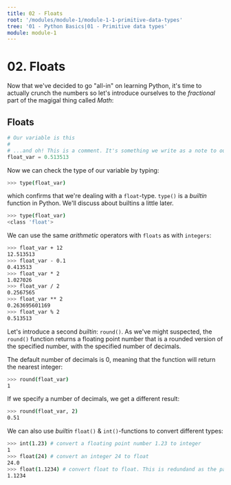 ```yaml
---
title: 02 - Floats
root: '/modules/module-1/module-1-1-primitive-data-types'
tree: '01 - Python Basics|01 - Primitive data types'
module: module-1
---
```


# 02. Floats

Now that we've decided to go "all-in" on learning Python, it's time to actually crunch the numbers so let's introduce ourselves to the _fractional_ part of the magigal thing called _Math_:

## Floats

```python
# Our variable is this
#
# ...and oh! This is a comment. It's something we write as a note to outself & to our successor as a guideline how to actually read our code...
float_var = 0.513513
```

Now we can check the type of our variable by typing:

```bash
>>> type(float_var)
```

which confirms that we're dealing with a `float`-type. `type()` is a _builtin_ function in Python. We'll discuss about builtins a little later.

```bash
>>> type(float_var)
<class 'float'>
```

We can use the same _arithmetic_ operators with `floats` as with `integers`:

```bash
>>> float_var + 12
12.513513
>>> float_var - 0.1
0.413513
>>> float_var * 2
1.027026
>>> float_var / 2
0.2567565
>>> float_var ** 2
0.263695601169
>>> float_var % 2
0.513513
```

Let's introduce a second _builtin_: `round()`. As we've might suspected, the `round()` function returns a floating point number that is a rounded version of the specified number, with the specified number of decimals.

The default number of decimals is 0, meaning that the function will return the nearest integer:

```bash
>>> round(float_var)
1
```

If we specify a number of decimals, we get a different result:

```bash
>>> round(float_var, 2)
0.51
```

We can also use _builtin_ `float()` & `int()`-functions to convert different types:

```bash
>>> int(1.23) # convert a floating point number 1.23 to integer
1
>>> float(24) # convert an integer 24 to float
24.0
>>> float(1.1234) # convert float to float. This is redundand as the parameter is already a floating point number.
1.1234
```
